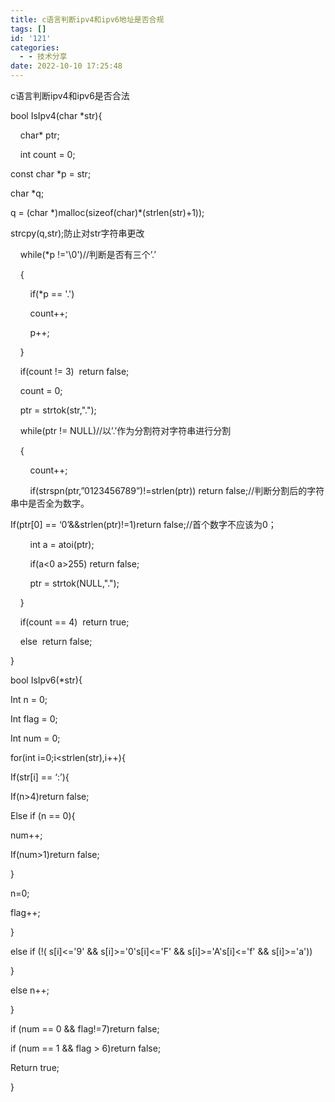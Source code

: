 ```yaml
---
title: c语言判断ipv4和ipv6地址是否合规
tags: []
id: '121'
categories:
  - - 技术分享
date: 2022-10-10 17:25:48
---
```


c语言判断ipv4和ipv6是否合法

bool IsIpv4(char \*str){

    char\* ptr;

    int count = 0;

const char \*p = str;

char \*q;

q = (char \*)malloc(sizeof(char)\*(strlen(str)+1));

strcpy(q,str);防止对str字符串更改

    while(\*p !='\\0')//判断是否有三个’.’

    {

        if(\*p == '.')

        count++;

        p++;

    }

    if(count != 3)  return false;

    count = 0;

    ptr = strtok(str,".");

    while(ptr != NULL)//以’.’作为分割符对字符串进行分割

    {   

        count++;

        if(strspn(ptr,”0123456789”)!=strlen(ptr)) return false;//判断分割后的字符串中是否全为数字。

If(ptr\[0\] == ‘0’&&strlen(ptr)!=1)return false;//首个数字不应该为0；

        int a = atoi(ptr);

        if(a<0 a>255) return false;

        ptr = strtok(NULL,".");

    }

    if(count == 4)  return true;

    else  return false;

}

bool IsIpv6(\*str){

Int n = 0;

Int flag = 0;

Int num = 0;

for(int i=0;i<strlen(str),i++){

If(str\[i\] == ‘:’){

If(n>4)return false;

Else if (n == 0){

num++;

If(num>1)return false;

}

n=0;

flag++;

}

else if (!( s\[i\]<='9' && s\[i\]>='0's\[i\]<='F' && s\[i\]>='A's\[i\]<='f' && s\[i\]>='a'))

}

else n++;

}

if (num == 0 && flag!=7)return false;

if (num == 1 && flag > 6)return false;

Return true;

}